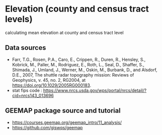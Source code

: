 # Elevation (county and census tract levels)

calculating mean elevation at county and census tract level 


## Data sources
* Farr, T.G., Rosen, P.A., Caro, E., Crippen, R., Duren, R., Hensley, S., Kobrick, M., Paller, M., Rodriguez, E., Roth, L., Seal, D., Shaffer, S., Shimada, J., Umland, J., Werner, M., Oskin, M., Burbank, D., and Alsdorf, D.E., 2007, The shuttle radar topography mission: Reviews of Geophysics, v. 45, no. 2, RG2004, at https://doi.org/10.1029/2005RG000183.
* stat fips code : https://www.nrcs.usda.gov/wps/portal/nrcs/detail/?cid=nrcs143_013696

## GEEMAP package source and tutorial 
* https://courses.geemap.org/geemap_intro/11_analysis/
* https://github.com/giswqs/geemap
